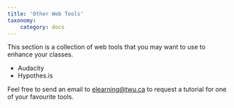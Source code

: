 ```yaml
---
title: 'Other Web Tools'
taxonomy:
    category: docs
---
```


This section is a collection of web tools that you may want to use to enhance your classes.

- Audacity
- Hypothes.is

Feel free to send an email to elearning@twu.ca to request a tutorial for one of your favourite tools.
